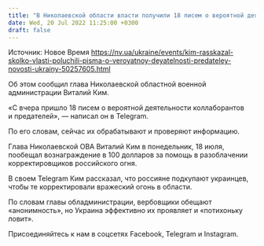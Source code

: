 ```yaml
---
title: "В Николаевской области власти получили 18 писем о вероятной деятельности коллаборантов и предателей — Ким"
date: Wed, 20 Jul 2022 11:25:00 +0300
draft: false
---
```

Источник: Новое Время https://nv.ua/ukraine/events/kim-rasskazal-skolko-vlasti-poluchili-pisma-o-veroyatnoy-deyatelnosti-predateley-novosti-ukrainy-50257605.html


Об этом сообщил глава Николаевской областной военной администрации Виталий Ким.

«С вчера пришло 18 писем о вероятной деятельности коллаборантов и предателей», — написал он в Telegram.

По его словам, сейчас их обрабатывают и проверяют информацию.

 Глава Николаевской ОВА Виталий Ким в понедельник, 18 июля, пообещал вознаграждение в 100 долларов за помощь в разоблачении корректировщиков российского огня.

 В своем Telegram Ким рассказал, что россияне подкупают украинцев, чтобы те корректировали вражеский огонь в области.

 По словам главы обладминистрации, вербовщики обещают «анонимность», но Украина эффективно их проявляет и «потихоньку ловит».

Присоединяйтесь к нам в соцсетях Facebook, Telegram и Instagram.
